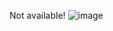 Not available!
![image](https://github.com/user-attachments/assets/a41140b0-c584-4468-8b1a-6796c263c40c)
